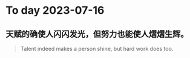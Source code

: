 
# To day 2023-07-16


## 天赋的确使人闪闪发光，但努力也能使人熠熠生辉。
> Talent indeed makes a person shine, but hard work does too.

    